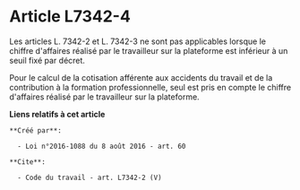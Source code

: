 # Article L7342-4

Les articles L. 7342-2 et L. 7342-3 ne sont pas applicables lorsque le chiffre d'affaires réalisé par le travailleur sur la
plateforme est inférieur à un seuil fixé par décret. 

Pour le calcul de la cotisation afférente aux accidents du travail et de la contribution à la formation professionnelle, seul
est pris en compte le chiffre d'affaires réalisé par le travailleur sur la plateforme.

**Liens relatifs à cet article**

	**Créé par**:

	  - Loi n°2016-1088 du 8 août 2016 - art. 60

	**Cite**:

	  - Code du travail - art. L7342-2 (V)

